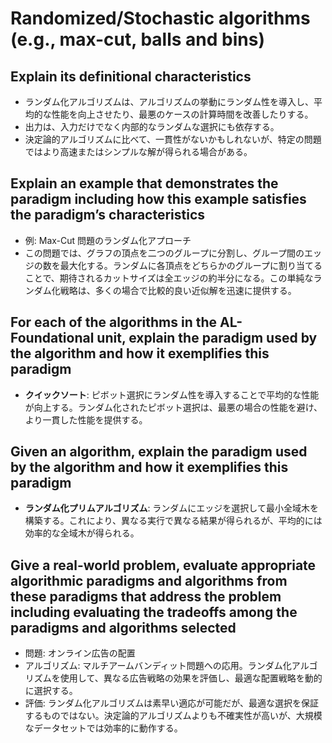 # Randomized/Stochastic algorithms (e.g., max-cut, balls and bins)

## Explain its definitional characteristics
- ランダム化アルゴリズムは、アルゴリズムの挙動にランダム性を導入し、平均的な性能を向上させたり、最悪のケースの計算時間を改善したりする。
- 出力は、入力だけでなく内部的なランダムな選択にも依存する。
- 決定論的アルゴリズムに比べて、一貫性がないかもしれないが、特定の問題ではより高速またはシンプルな解が得られる場合がある。

## Explain an example that demonstrates the paradigm including how this example satisfies the paradigm’s characteristics
- 例: Max-Cut 問題のランダム化アプローチ
- この問題では、グラフの頂点を二つのグループに分割し、グループ間のエッジの数を最大化する。ランダムに各頂点をどちらかのグループに割り当てることで、期待されるカットサイズは全エッジの約半分になる。この単純なランダム化戦略は、多くの場合で比較的良い近似解を迅速に提供する。

## For each of the algorithms in the AL-Foundational unit, explain the paradigm used by the algorithm and how it exemplifies this paradigm
- **クイックソート**: ピボット選択にランダム性を導入することで平均的な性能が向上する。ランダム化されたピボット選択は、最悪の場合の性能を避け、より一貫した性能を提供する。

## Given an algorithm, explain the paradigm used by the algorithm and how it exemplifies this paradigm
- **ランダム化プリムアルゴリズム**: ランダムにエッジを選択して最小全域木を構築する。これにより、異なる実行で異なる結果が得られるが、平均的には効率的な全域木が得られる。

## Give a real-world problem, evaluate appropriate algorithmic paradigms and algorithms from these paradigms that address the problem including evaluating the tradeoffs among the paradigms and algorithms selected
- 問題: オンライン広告の配置
- アルゴリズム: マルチアームバンディット問題への応用。ランダム化アルゴリズムを使用して、異なる広告戦略の効果を評価し、最適な配置戦略を動的に選択する。
- 評価: ランダム化アルゴリズムは素早い適応が可能だが、最適な選択を保証するものではない。決定論的アルゴリズムよりも不確実性が高いが、大規模なデータセットでは効率的に動作する。
